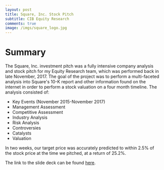```yaml
---
layout: post
title: Square, Inc. Stock Pitch
subtitle: CIB Equity Research
comments: true
image: /imgs/square_logo.jpg
---
```


# Summary

The Square, Inc. investment pitch was a fully intensive company analysis and stock pitch for my Equity Research team, which was performed back in late November, 2017. The goal of the project was to perform a multi-faceted analysis into Square's 10-K report and other information found on the internet in order to perform a stock valuation on a four month timeline. The analysis consisted of:

* Key Events (November 2015-November 2017)
* Management Assessment
* Competitive Assessment
* Industry Analysis
* Risk Analysis
* Controversies
* Catalysts
* Valuation

In two weeks, our target price was accurately predicted to within 2.5% of the stock price at the time we pitched, at a return of 25.2%. 

The link to the slide deck can be found [here](https://awilde27.github.io/square_deck.pdf).



